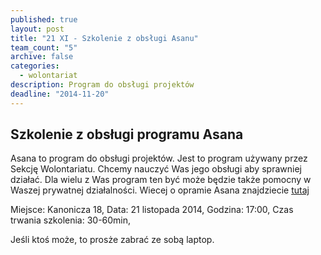 ```yaml
---
published: true
layout: post
title: "21 XI - Szkolenie z obsługi Asanu"
team_count: "5"
archive: false
categories: 
  - wolontariat
description: Program do obsługi projektów
deadline: "2014-11-20"
---
```


## Szkolenie z obsługi programu Asana

Asana to program do obsługi projektów.
Jest to program używany przez Sekcję Wolontariatu. Chcemy nauczyć Was jego obsługi aby sprawniej działać. Dla wielu z Was program ten być może będzie także pomocny w Waszej prywatnej działalności.
Wiecej o opramie Asana znajdziecie [tutaj](https://asana.com/guide/learn)

Miejsce: Kanonicza 18,
Data: 21 listopada 2014,
Godzina: 17:00,
Czas trwania szkolenia: 30-60min,

Jeśli ktoś może, to prosże zabrać ze sobą laptop.